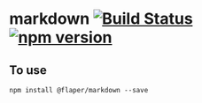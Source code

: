 # markdown  [![Build Status](https://travis-ci.org/flaper/markdown.svg?branch=master)](https://travis-ci.org/flaper/markdown) [![npm version](https://badge.fury.io/js/%40flaper%2Fmarkdown.svg)](https://badge.fury.io/js/%40flaper%2Fmarkdown)
## To use
`npm install @flaper/markdown --save`

